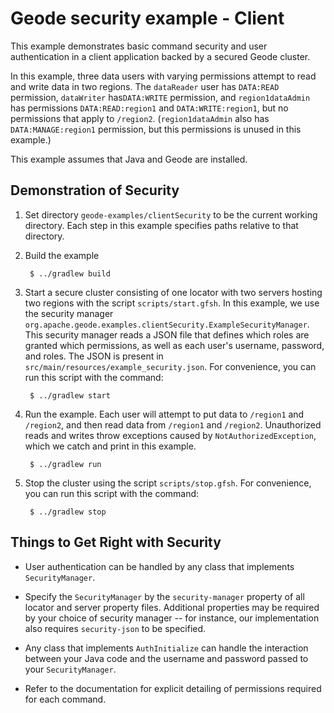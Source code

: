 <!--
Licensed to the Apache Software Foundation (ASF) under one or more
contributor license agreements.  See the NOTICE file distributed with
this work for additional information regarding copyright ownership.
The ASF licenses this file to You under the Apache License, Version 2.0
(the "License"); you may not use this file except in compliance with
the License.  You may obtain a copy of the License at

     http://www.apache.org/licenses/LICENSE-2.0

Unless required by applicable law or agreed to in writing, software
distributed under the License is distributed on an "AS IS" BASIS,
WITHOUT WARRANTIES OR CONDITIONS OF ANY KIND, either express or implied.
See the License for the specific language governing permissions and
limitations under the License.
-->

# Geode security example - Client

This example demonstrates basic command security and user authentication in a client application
backed by a secured Geode cluster.

In this example, three data users with varying permissions attempt to read and write data
 in two regions.
The `dataReader` user has `DATA:READ` permission, `dataWriter` has`DATA:WRITE` permission, and
 `region1dataAdmin` has permissions `DATA:READ:region1` and `DATA:WRITE:region1`, but no permissions
 that apply to `/region2`.
(`region1dataAdmin` also has `DATA:MANAGE:region1` permission, but this permissions is unused
 in this example.)

This example assumes that Java and Geode are installed.

## Demonstration of Security
1. Set directory `geode-examples/clientSecurity` to be the current working directory.
Each step in this example specifies paths relative to that directory.

2. Build the example

        $ ../gradlew build

3. Start a secure cluster consisting of one locator with two servers hosting two regions with
 the script `scripts/start.gfsh`.
In this example, we use the security manager `org.apache.geode.examples.clientSecurity.ExampleSecurityManager`.
This security manager reads a JSON file that defines which roles are granted which permissions,
 as well as each user's username, password, and roles.
The JSON is present in `src/main/resources/example_security.json`.
For convenience, you can run this script with the command:

        $ ../gradlew start

4. Run the example.  Each user will attempt to put data to `/region1` and `/region2`,
 and then read data from `/region1` and `/region2`.  Unauthorized reads and writes throw
 exceptions caused by `NotAuthorizedException`, which we catch and print in this example.

        $ ../gradlew run

5. Stop the cluster using the script `scripts/stop.gfsh`.
For convenience, you can run this script with the command:

        $ ../gradlew stop

## Things to Get Right with Security

- User authentication can be handled by any class that implements `SecurityManager`.

- Specify the `SecurityManager` by the `security-manager` property of all locator and server
property files.  Additional properties may be required by your choice of security manager -- for instance,
our implementation also requires `security-json` to be specified.

- Any class that implements `AuthInitialize` can handle the interaction between your Java code and
 the username and password passed to your `SecurityManager`.

- Refer to the documentation for explicit detailing of permissions required for each command.
